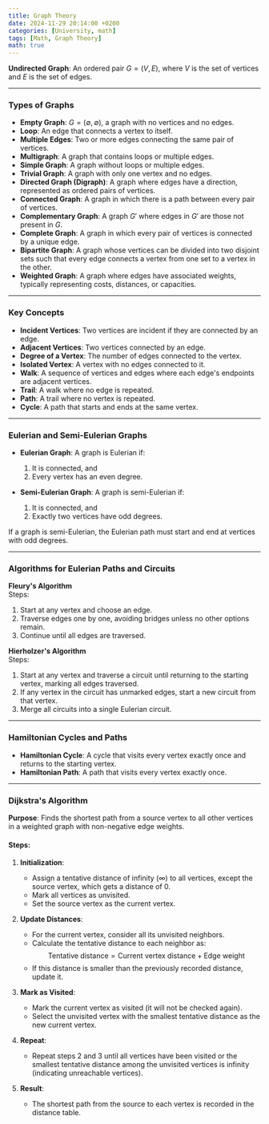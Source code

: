 ```yaml
---
title: Graph Theory
date: 2024-11-29 20:14:00 +0200
categories: [University, math]
tags: [Math, Graph Theory]
math: true
---
```


**Undirected Graph**: An ordered pair $G = (V, E)$, where $V$ is the set of vertices and $E$ is the set of edges.  

---

### Types of Graphs  
- **Empty Graph**: $G = (\emptyset, \emptyset)$, a graph with no vertices and no edges.  
- **Loop**: An edge that connects a vertex to itself.  
- **Multiple Edges**: Two or more edges connecting the same pair of vertices.  
- **Multigraph**: A graph that contains loops or multiple edges.  
- **Simple Graph**: A graph without loops or multiple edges.  
- **Trivial Graph**: A graph with only one vertex and no edges.  
- **Directed Graph (Digraph)**: A graph where edges have a direction, represented as ordered pairs of vertices.  
- **Connected Graph**: A graph in which there is a path between every pair of vertices.  
- **Complementary Graph**: A graph $G'$ where edges in $G'$ are those not present in $G$.  
- **Complete Graph**: A graph in which every pair of vertices is connected by a unique edge.  
- **Bipartite Graph**: A graph whose vertices can be divided into two disjoint sets such that every edge connects a vertex from one set to a vertex in the other.  
- **Weighted Graph**: A graph where edges have associated weights, typically representing costs, distances, or capacities.  

---

### Key Concepts  
- **Incident Vertices**: Two vertices are incident if they are connected by an edge.  
- **Adjacent Vertices**: Two vertices connected by an edge.  
- **Degree of a Vertex**: The number of edges connected to the vertex.  
- **Isolated Vertex**: A vertex with no edges connected to it.  
- **Walk**: A sequence of vertices and edges where each edge's endpoints are adjacent vertices.  
- **Trail**: A walk where no edge is repeated.  
- **Path**: A trail where no vertex is repeated.  
- **Cycle**: A path that starts and ends at the same vertex.  

---

### Eulerian and Semi-Eulerian Graphs  
- **Eulerian Graph**: A graph is Eulerian if:  
  1. It is connected, and  
  2. Every vertex has an even degree.  

- **Semi-Eulerian Graph**: A graph is semi-Eulerian if:  
  1. It is connected, and  
  2. Exactly two vertices have odd degrees.  

If a graph is semi-Eulerian, the Eulerian path must start and end at vertices with odd degrees.  

---

### Algorithms for Eulerian Paths and Circuits  

**Fleury's Algorithm**  
Steps:  
1. Start at any vertex and choose an edge.  
2. Traverse edges one by one, avoiding bridges unless no other options remain.  
3. Continue until all edges are traversed.  

**Hierholzer's Algorithm**  
Steps:  
1. Start at any vertex and traverse a circuit until returning to the starting vertex, marking all edges traversed.  
2. If any vertex in the circuit has unmarked edges, start a new circuit from that vertex.  
3. Merge all circuits into a single Eulerian circuit.  

---

### Hamiltonian Cycles and Paths  
- **Hamiltonian Cycle**: A cycle that visits every vertex exactly once and returns to the starting vertex.  
- **Hamiltonian Path**: A path that visits every vertex exactly once.  

---

### Dijkstra's Algorithm  

**Purpose**: Finds the shortest path from a source vertex to all other vertices in a weighted graph with non-negative edge weights.  

#### Steps:
1. **Initialization**:
   - Assign a tentative distance of infinity ($\infty$) to all vertices, except the source vertex, which gets a distance of 0.
   - Mark all vertices as unvisited.  
   - Set the source vertex as the current vertex.  

2. **Update Distances**:
   - For the current vertex, consider all its unvisited neighbors.
   - Calculate the tentative distance to each neighbor as:
     $$
     \text{Tentative distance} = \text{Current vertex distance} + \text{Edge weight}
     $$
   - If this distance is smaller than the previously recorded distance, update it.

3. **Mark as Visited**:
   - Mark the current vertex as visited (it will not be checked again).  
   - Select the unvisited vertex with the smallest tentative distance as the new current vertex.

4. **Repeat**:
   - Repeat steps 2 and 3 until all vertices have been visited or the smallest tentative distance among the unvisited vertices is infinity (indicating unreachable vertices).

5. **Result**:
   - The shortest path from the source to each vertex is recorded in the distance table.